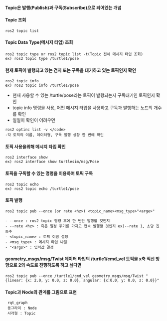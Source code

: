 #### Topic은 발행(Publish)과 구독(Subscribe)으로 되어있는 개념

#### Topic 조회
```
ros2 topic list
```
#### Topic Data Type(메시지 타입) 조회
```
ros2 topic type or ros2 topic list -t(Topic 전체 메시지 타입 조회)
ex) ros2 topic type /turtle1/pose
```
#### 현재 토픽이 발행되고 있는 건지 또는 구독을 대기하고 있는 토픽인지 확인
```
ros2 topic info
ex) ros2 topic info /turtle1/pose
```
- 현재 사용할 수 있는 /turtle/pose라는 토픽이 발행되는지 구독대기인 토픽인지 확인
- topic info 명령을 사용, 어떤 메시지 타입을 사용하고 구독과 발행하는 노드의 개수를 확인
- 일일이 확인이 어려우면 
```
ros2 optinc list -v </code> 
-각 토픽의 이름, 데이터형, 구독 발행 상황 한 번에 확인
```

#### 토픽 사용을위해 메시지 타입 확인
```
ros2 interface show
ex) ros2 interface show turtlesim/msg/Pose
```
#### 토픽을 구독할 수 있는 명령을 이용하여 토픽 구독
```
ros2 topic echo
ex) ros2 topic echo /turtle1/pose
```

#### 토픽 발행
```
ros2 topic pub --once (or rate <hz>) <topic_name><msg_type>"<arge>"

- --once : ros2 topic 명령 후에 한 번만 발행할 것인지
- --rate <hz> : 혹은 일정 주기를 가지고 연속 발행할 것인지 ex)--rate 1, 초당 진동수
- <topic_name> : 토픽 이름 설정
- <msg_type> : 메시지 타입 나열
- "<args>" : 입력값 결정
```
#### geometry_msgs/msg/Twist 데이터 타입의 /turtle1/cmd_vel 토픽을 x축 직선 방향으로 2의 속도로 진행하도록 하고 싶다면
```
ros2 topic pub --once /turtle1/cmd_vel geometry_msgs/msg/Twist "{linear: {x: 2.0, y: 0.0, z: 0.0}, angular: {x:0.0, y: 0.0, z: 0.0}}"
```

#### Topic과 Node의 관계를 그림으로 표현
```
 rqt_graph
 동그라미 : Node
 사각형 : Topic
```

